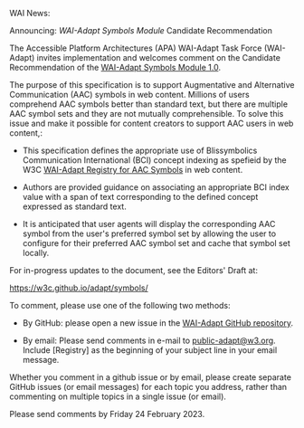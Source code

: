 WAI News:

Announcing: *WAI-Adapt Symbols Module* Candidate Recommendation

The Accessible Platform Architectures (APA) WAI-Adapt Task Force (WAI-Adapt) invites implementation and welcomes comment on the Candidate Recommendation of the [WAI-Adapt Symbols Module 1.0](https://www.w3.org/TR/adapt/symbols/).

The purpose of this specification is to support Augmentative and Alternative Communication (AAC) symbols in web content. Millions of users comprehend AAC symbols better than standard text, but there are multiple AAC symbol sets and they are not mutually comprehensible. To solve this issue and make it possible for content creators to support AAC users in web content,:


- This specification defines the appropriate use of Blissymbolics Communication International (BCI) concept indexing as spefieid by the W3C [WAI-Adapt Registry for AAC Symbols](https://www.w3.org/TR/adapt-registry/) in web content.

- Authors are provided guidance on  associating an appropriate BCI index value with a span of text corresponding to the defined concept expressed as standard text.

- It is anticipated that user agents will display the corresponding AAC symbol from the user's preferred symbol set by allowing the user to configure for their preferred AAC symbol set and cache that symbol set locally.

For in-progress updates to the document, see the Editors' Draft at:

https://w3c.github.io/adapt/symbols/
 

To comment, please use one of the following two methods:

* By GitHub:
please open a new issue in the [WAI-Adapt GitHub repository](https://github.com/w3c/adapt/issues/new).

* By email:
Please send comments in e-mail to <public-adapt@w3.org>. Include \[Registry\] as the beginning of your subject line in your email message.

Whether you comment in a github issue or by email, please create separate GitHub issues (or email messages) for each topic you address, rather than commenting on multiple topics in a single issue (or email).

Please send comments by Friday 24 February 2023.
 

